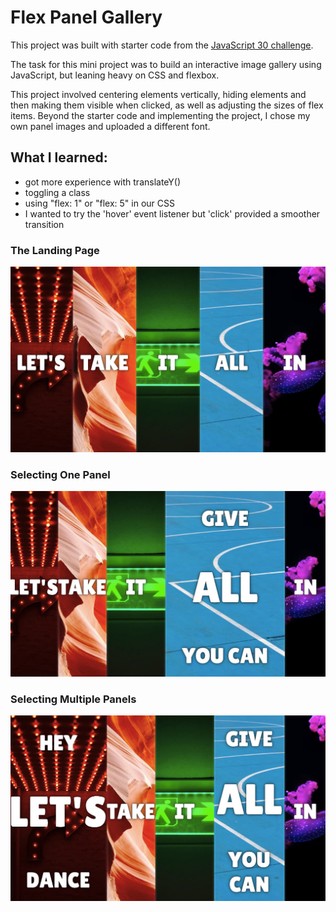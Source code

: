 # Flex Panel Gallery

This project was built with starter code from the [JavaScript 30 challenge](https://github.com/wesbos/JavaScript30).

The task for this mini project was to build an interactive image gallery using JavaScript, but leaning heavy on CSS and flexbox.

This project involved centering elements vertically, hiding elements and then making them visible when clicked, as well as adjusting the sizes of flex items. Beyond the starter code and implementing the project, I chose my own panel images and uploaded a different font.

## What I learned:
- got more experience with translateY()
- toggling a class
- using "flex: 1" or "flex: 5" in our CSS
- I wanted to try the 'hover' event listener but 'click' provided a smoother transition

### The Landing Page
![flex panel App](https://github.com/taylornoj/panelGallery/blob/master/docs/flexpanelapp.jpg?raw=true)

### Selecting One Panel
![One planel selected](https://github.com/taylornoj/panelGallery/blob/master/docs/selectedpanel.jpg?raw=true)

### Selecting Multiple Panels
![Two panels selected](https://github.com/taylornoj/panelGallery/blob/master/docs/twoselectedpanels.jpg?raw=true)